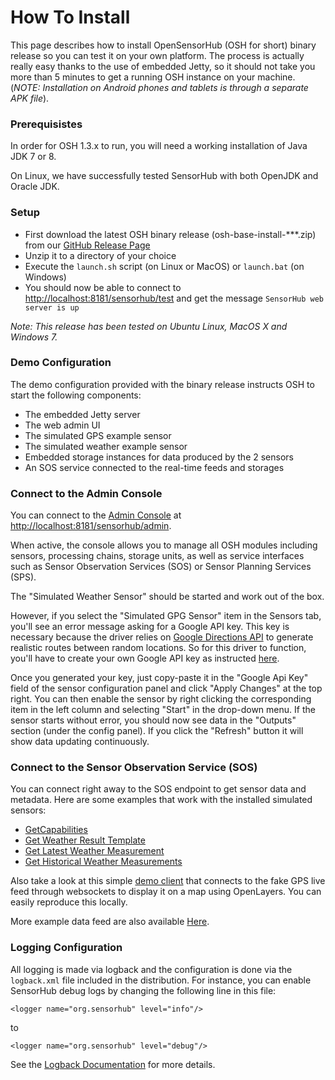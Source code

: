 How To Install
===

This page describes how to install OpenSensorHub (OSH for short) binary release so you can test it on your own platform. The process is actually really easy thanks to the use of embedded Jetty, so it should not take you more than 5 minutes to get a running OSH instance on your machine. (_NOTE: Installation on Android phones and tablets is through a separate APK file_).


### Prerequisistes

In order for OSH 1.3.x to run, you will need a working installation of Java JDK 7 or 8.

On Linux, we have successfully tested SensorHub with both OpenJDK and Oracle JDK.


### Setup

  * First download the latest OSH binary release (osh-base-install-***.zip) from our [GitHub Release Page](https://github.com/opensensorhub/osh-core/releases)
  * Unzip it to a directory of your choice
  * Execute the `launch.sh` script (on Linux or MacOS) or `launch.bat` (on Windows)
  * You should now be able to connect to <http://localhost:8181/sensorhub/test> and get the message `SensorHub web server is up`
  
*Note: This release has been tested on Ubuntu Linux, MacOS X and Windows 7.*


### Demo Configuration

The demo configuration provided with the binary release instructs OSH to start the following components:

  * The embedded Jetty server
  * The web admin UI
  * The simulated GPS example sensor
  * The simulated weather example sensor
  * Embedded storage instances for data produced by the 2 sensors
  * An SOS service connected to the real-time feeds and storages


### Connect to the Admin Console

You can connect to the [Admin Console](user/img/webui1.png "OSH Admin Web UI") at <http://localhost:8181/sensorhub/admin>.

When active, the console allows you to manage all OSH modules including sensors, processing chains, storage units, as well as service interfaces such as Sensor Observation Services (SOS) or Sensor Planning Services (SPS).

The "Simulated Weather Sensor" should be started and work out of the box.

However, if you select the "Simulated GPG Sensor" item in the Sensors tab, you'll see an error message asking for a Google API key. This key is necessary because the driver relies on [Google Directions API](https://developers.google.com/maps/documentation/directions/start) to generate realistic routes between random locations. So for this driver to function, you'll have to create your own Google API key as instructed [here](https://developers.google.com/maps/documentation/directions/get-api-key).

Once you generated your key, just copy-paste it in the "Google Api Key" field of the sensor configuration panel and click "Apply Changes" at the top right. You can then enable the sensor by right clicking the corresponding item in the left column and selecting "Start" in the drop-down menu. If the sensor starts without error, you should now see data in the "Outputs" section (under the config panel). If you click the "Refresh" button it will show data updating continuously.


### Connect to the Sensor Observation Service (SOS)

You can connect right away to the SOS endpoint to get sensor data and metadata. Here are some examples that work with the installed simulated sensors:

  * [GetCapabilities](http://localhost:8181/sensorhub/sos?service=SOS&version=2.0&request=GetCapabilities)
  * [Get Weather Result Template](http://localhost:8181/sensorhub/sos?service=SOS&version=2.0&request=GetResultTemplate&offering=urn:mysos:offering03&observedProperty=http://sensorml.com/ont/swe/property/Weather)
  * [Get Latest Weather Measurement](http://localhost:8181/sensorhub/sos?service=SOS&version=2.0&request=GetResult&offering=urn:mysos:offering03&observedProperty=http://sensorml.com/ont/swe/property/Weather&temporalFilter=phenomenonTime,now)
  * [Get Historical Weather Measurements](http://localhost:8181/sensorhub/sos?service=SOS&version=2.0&request=GetResult&offering=urn:mysos:offering03&observedProperty=http://sensorml.com/ont/swe/property/Weather&temporalFilter=phenomenonTime,2015-01-01/now)
  
Also take a look at this simple [demo client](http://sensiasoft.net:8181/osm_client_websockets.html) that connects to the fake GPS live feed through websockets to display it on a map using OpenLayers. You can easily reproduce this locally.

More example data feed are also available [Here](http://sensiasoft.net:8181/demo.html).


### Logging Configuration

All logging is made via logback and the configuration is done via the `logback.xml` file included in the distribution.
For instance, you can enable SensorHub debug logs by changing the following line in this file:

    <logger name="org.sensorhub" level="info"/>

to

    <logger name="org.sensorhub" level="debug"/>
    
See the [Logback Documentation](http://logback.qos.ch/manual/configuration.html#syntax) for more details. 

